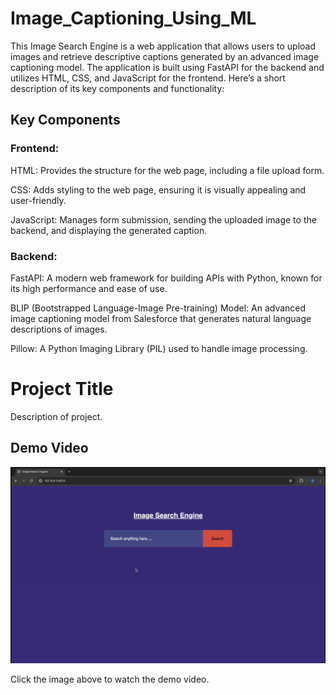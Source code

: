 # Image_Captioning_Using_ML


This Image Search Engine is a web application that allows users to upload images and retrieve descriptive captions generated by an advanced image captioning model. The application is built using FastAPI for the backend and utilizes HTML, CSS, and JavaScript for the frontend. Here’s a short description of its key components and functionality:

## Key Components

### Frontend:

HTML: Provides the structure for the web page, including a file upload form.

CSS: Adds styling to the web page, ensuring it is visually appealing and user-friendly.

JavaScript: Manages form submission, sending the uploaded image to the backend, and displaying the generated caption.

### Backend:

FastAPI: A modern web framework for building APIs with Python, known for its high performance and ease of use.

BLIP (Bootstrapped Language-Image Pre-training) Model: An advanced image captioning model from Salesforce that generates natural language descriptions of images.

Pillow: A Python Imaging Library (PIL) used to handle image processing.


# Project Title
Description of project.

## Demo Video

[![Watch the demo video](media/Demo_image.png)](media/video_demo.mp4)

Click the image above to watch the demo video.